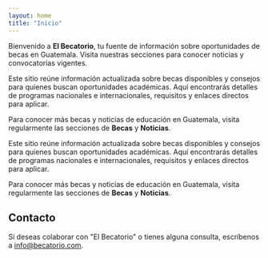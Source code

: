 ```yaml
---
layout: home
title: "Inicio"
---
```


Bienvenido a **El Becatorio**, tu fuente de información sobre oportunidades de becas en Guatemala. Visita nuestras secciones para conocer noticias y convocatorias vigentes.

Este sitio reúne información actualizada sobre becas disponibles y consejos para quienes buscan oportunidades académicas. Aquí encontrarás detalles de programas nacionales e internacionales, requisitos y enlaces directos para aplicar.

Para conocer más becas y noticias de educación en Guatemala, visita regularmente las secciones de **Becas** y **Noticias**.

Este sitio reúne información actualizada sobre becas disponibles y consejos para quienes buscan oportunidades académicas. Aquí encontrarás detalles de programas nacionales e internacionales, requisitos y enlaces directos para aplicar.

Para conocer más becas y noticias de educación en Guatemala, visita regularmente las secciones de **Becas** y **Noticias**.

## Contacto

Si deseas colaborar con "El Becatorio" o tienes alguna consulta, escríbenos a [info@becatorio.com](mailto:info@becatorio.com).

